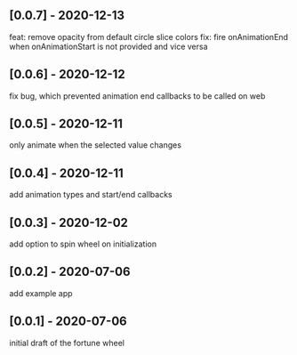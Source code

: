 ## [0.0.7] - 2020-12-13

feat: remove opacity from default circle slice colors
fix: fire onAnimationEnd when onAnimationStart is not provided and vice versa

## [0.0.6] - 2020-12-12

fix bug, which prevented animation end callbacks to be called on web

## [0.0.5] - 2020-12-11

only animate when the selected value changes

## [0.0.4] - 2020-12-11

add animation types and start/end callbacks

## [0.0.3] - 2020-12-02

add option to spin wheel on initialization

## [0.0.2] - 2020-07-06

add example app

## [0.0.1] - 2020-07-06

initial draft of the fortune wheel
